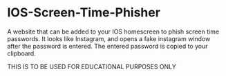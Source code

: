 # IOS-Screen-Time-Phisher
A website that can be added to your IOS homescreen to phish screen time passwords. It looks like Instagram, and opens a fake instagram window after the password is entered. The entered password is copied to your clipboard.

THIS IS TO BE USED FOR EDUCATIONAL PURPOSES ONLY
